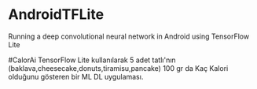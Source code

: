 # AndroidTFLite
 Running a deep convolutional neural network in Android using TensorFlow Lite

 #CalorAi
  TensorFlow Lite kullanılarak 5 adet tatlı'nın (baklava,cheesecake,donuts,tiramisu,pancake)
  100 gr da Kaç Kalori olduğunu gösteren bir ML DL uygulaması.


